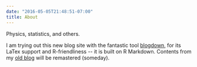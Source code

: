 ```yaml
---
date: "2016-05-05T21:48:51-07:00"
title: About
---
```


Physics, statistics, and others.

I am trying out this new blog site with the fantastic tool [blogdown](https://bookdown.org/yihui/blogdown/), for its LaTex support and R-friendliness -- it is built on R Markdown. Contents from my [old blog](https://xiaoqilu.wordpress.com/) will be remastered (someday).
